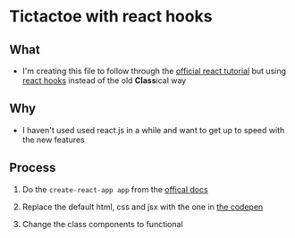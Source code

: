 # Tictactoe with react hooks

## What

- I'm creating this file to follow through the [official react tutorial](https://reactjs.org/tutorial/tutorial.html) but using [react hooks]() instead of the old **Class**ical way

## Why

- I haven't used used react.js in a while and want to get up to speed with the new features

## Process

1. Do the `create-react-app app` from the [offical docs](https://reactjs.org/docs/create-a-new-react-app.html#create-react-app)

1. Replace the default html, css and jsx with the one in [the codepen](https://codepen.io/gaearon/pen/oWWQNa)

1. Change the class components to functional
